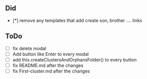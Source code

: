 ## Did
- [*] remove any templates that add create son, brother .... links


## ToDo
- [ ] fix delete modal
- [ ] Add button like Enter to every modal
- [ ] add this.createClustersAndOrphansFolder() to every button
- [ ] fix README.md after the changes
- [ ] fix First-cluster.md after the changes
